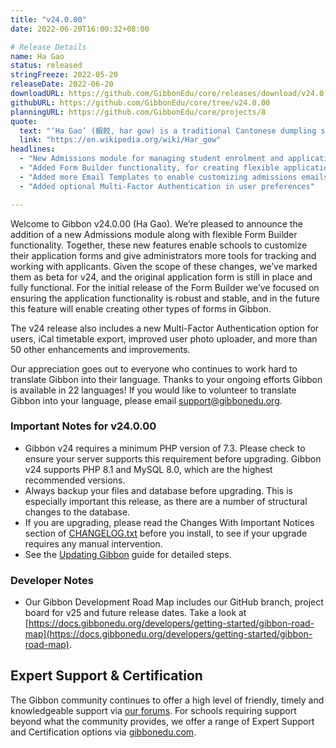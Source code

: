 ```yaml
---
title: "v24.0.00"
date: 2022-06-20T16:00:32+08:00

# Release Details
name: Ha Gao
status: released
stringFreeze: 2022-05-20
releaseDate: 2022-06-20
downloadURL: https://github.com/GibbonEdu/core/releases/download/v24.0.00/GibbonEduCore-InstallBundle.zip
githubURL: https://github.com/GibbonEdu/core/tree/v24.0.00
planningURL: https://github.com/GibbonEdu/core/projects/8
quote:
  text: "‘Ha Gao’ (蝦餃, har gow) is a traditional Cantonese dumpling served in dim sum. The dumpling is sometimes called a shrimp bonnet for its pleated shape. This dish is often served together with siumaai; when served in such a manner the two items are collectively referred to as hagaau-shaomai (蝦餃燒賣, xiājiǎo shāomài). Har Gow, Siu Mai, Char Siu Bao, and Egg tarts are considered the classic dishes of Cantonese cuisine and referred to as The Four Heavenly Kings. (四大天王, sì dà tiān wáng)"
  link: "https://en.wikipedia.org/wiki/Har_gow"
headlines:
  - "New Admissions module for managing student enrolment and application forms"
  - "Added Form Builder functionality, for creating flexible application forms"
  - "Added more Email Templates to enable customizing admissions emails"
  - "Added optional Multi-Factor Authentication in user preferences"

---
```


Welcome to Gibbon v24.0.00 (Ha Gao). We’re pleased to announce the addition of a new Admissions module along with flexible Form Builder functionality. Together, these new features enable schools to customize their application forms and give administrators more tools for tracking and working with applicants. Given the scope of these changes, we’ve marked them as beta for v24, and the original application form is still in place and fully functional. For the initial release of the Form Builder we’ve focused on ensuring the application functionality is robust and stable, and in the future this feature will enable creating other types of forms in Gibbon. 

The v24 release also includes a new Multi-Factor Authentication option for users, iCal timetable export, improved user photo uploader, and more than 50 other enhancements and improvements.

Our appreciation goes out to everyone who continues to work hard to translate Gibbon into their language. Thanks to your ongoing efforts Gibbon is available in 22 languages! If you would like to volunteer to translate Gibbon into your language, please email [support@gibbonedu.org](mailto:support@gibbonedu.org).

### Important Notes for v24.0.00

- Gibbon v24 requires a minimum PHP version of 7.3. Please check to ensure your server supports this requirement before upgrading. Gibbon v24 supports PHP 8.1 and MySQL 8.0, which are the highest recommended versions.
- Always backup your files and database before upgrading. This is especially important this release, as there are a number of structural changes to the database.
- If you are upgrading, please read the Changes With Important Notices section of [CHANGELOG.txt](https://github.com/GibbonEdu/core/blob/v24.0.00/CHANGELOG.txt) before you install, to see if your upgrade requires any manual intervention.
- See the [Updating Gibbon](https://docs.gibbonedu.org/administrators/getting-started/updating-gibbon/) guide for detailed steps.

### Developer Notes

- Our Gibbon Development Road Map includes our GitHub branch, project board for v25 and future release dates. Take a look at [https://docs.gibbonedu.org/developers/getting-started/gibbon-road-map](https://docs.gibbonedu.org/developers/getting-started/gibbon-road-map).

## Expert Support & Certification
The Gibbon community continues to offer a high level of friendly, timely and knowledgeable support via [our forums](https://ask.gibbonedu.org/). For schools requiring support beyond what the community provides, we offer a range of Expert Support and Certification options via [gibbonedu.com](http://gibbonedu.com/).
